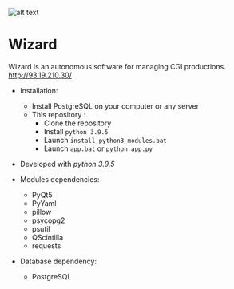 ![alt text](http://93.19.210.30/Documentation/build/html/_images/wizard_icon_256.png)

# Wizard

Wizard is an autonomous software for managing CGI productions.
http://93.19.210.30/

* Installation:
	* Install PostgreSQL on your computer or any server
	* This repository :
		* Clone the repository
		* Install `python 3.9.5`
		* Launch `install_python3_modules.bat`
		* Launch `app.bat` or `python app.py`

* Developed with _python 3.9.5_

* Modules dependencies:
	* PyQt5
	* PyYaml
	* pillow
	* psycopg2
	* psutil
	* QScintilla
	* requests

* Database dependency:
	* PostgreSQL

